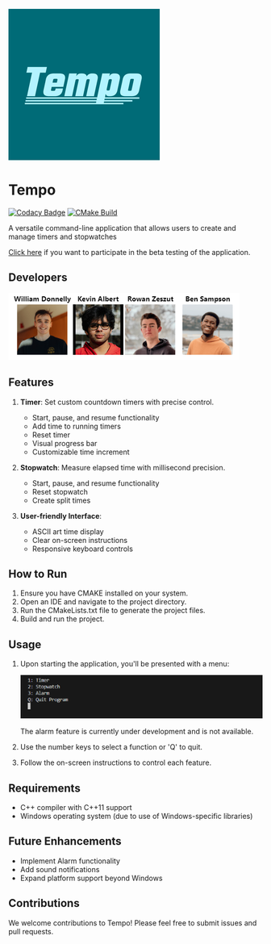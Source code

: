 ![Logo](Logo%20(Mid).png)
# Tempo
[![Codacy Badge](https://app.codacy.com/project/badge/Grade/8b2c325c2cc14f8c83427c59c616a839)](https://app.codacy.com/gh/stobitejnr/Tempo/dashboard?utm_source=gh&utm_medium=referral&utm_content=&utm_campaign=Badge_grade)
[![CMake Build](https://github.com/stobitejnr/Tempo/actions/workflows/cmake.yml/badge.svg)](https://github.com/stobitejnr/Tempo/actions/workflows/cmake.yml)

A versatile command-line application that allows users to create and manage timers and stopwatches

[Click here](https://forms.gle/yQKxxhWpJ1LWqaSq7) if you want to participate in the beta testing of the application.

## Developers

![Team Image](team.png)

## Features

1. **Timer**: Set custom countdown timers with precise control.
   - Start, pause, and resume functionality
   - Add time to running timers
   - Reset timer
   - Visual progress bar
   - Customizable time increment

2. **Stopwatch**: Measure elapsed time with millisecond precision.
   - Start, pause, and resume functionality
   - Reset stopwatch
   - Create split times

3. **User-friendly Interface**:
   - ASCII art time display
   - Clear on-screen instructions
   - Responsive keyboard controls

## How to Run

1. Ensure you have CMAKE installed on your system.
2. Open an IDE and navigate to the project directory.
3. Run the CMakeLists.txt file to generate the project files.
4. Build and run the project.

## Usage

1. Upon starting the application, you'll be presented with a menu:

   ![Start up](startup.png)

   The alarm feature is currently under development and is not available.

2. Use the number keys to select a function or 'Q' to quit.
3. Follow the on-screen instructions to control each feature.

## Requirements

- C++ compiler with C++11 support
- Windows operating system (due to use of Windows-specific libraries)

## Future Enhancements

- Implement Alarm functionality
- Add sound notifications
- Expand platform support beyond Windows

## Contributions

We welcome contributions to Tempo! Please feel free to submit issues and pull requests.
